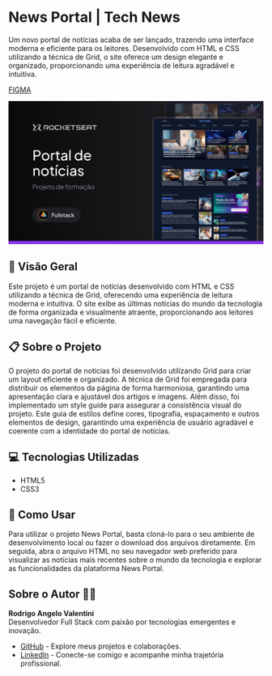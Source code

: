# News Portal | Tech News

Um novo portal de notícias acaba de ser lançado, trazendo uma interface moderna e eficiente para os leitores. Desenvolvido com HTML e CSS utilizando a técnica de Grid, o site oferece um design elegante e organizado, proporcionando uma experiência de leitura agradável e intuitiva.

[FIGMA](https://www.figma.com/community/file/1362166020452569562/portal-de-noticias)

![Thumbnail](https://raw.githubusercontent.com/RodrigoAngeloValentini/mba-fullstack-rocketseat/refs/heads/main/assets/01-fundamentos/fundamentos-03.png)

## 🚀 Visão Geral

Este projeto é um portal de notícias desenvolvido com HTML e CSS utilizando a técnica de Grid, oferecendo uma experiência de leitura moderna e intuitiva. O site exibe as últimas notícias do mundo da tecnologia de forma organizada e visualmente atraente, proporcionando aos leitores uma navegação fácil e eficiente.

## 📋 Sobre o Projeto

O projeto do portal de notícias foi desenvolvido utilizando Grid para criar um layout eficiente e organizado. A técnica de Grid foi empregada para distribuir os elementos da página de forma harmoniosa, garantindo uma apresentação clara e ajustável dos artigos e imagens. Além disso, foi implementado um style guide para assegurar a consistência visual do projeto. Este guia de estilos define cores, tipografia, espaçamento e outros elementos de design, garantindo uma experiência de usuário agradável e coerente com a identidade do portal de notícias.

## 💻 Tecnologias Utilizadas

- HTML5
- CSS3

## 📝 Como Usar

Para utilizar o projeto News Portal, basta cloná-lo para o seu ambiente de desenvolvimento local ou fazer o download dos arquivos diretamente. Em seguida, abra o arquivo HTML no seu navegador web preferido para visualizar as notícias mais recentes sobre o mundo da tecnologia e explorar as funcionalidades da plataforma News Portal.

## Sobre o Autor 👨‍💻

**Rodrigo Angelo Valentini**  
Desenvolvedor Full Stack com paixão por tecnologias emergentes e inovação.

- [GitHub](https://github.com/RodrigoAngeloValentini) - Explore meus projetos e colaborações.
- [LinkedIn](https://www.linkedin.com/in/rodrigo-angelo-valentini-b8591058/) - Conecte-se comigo e acompanhe minha trajetória profissional.

